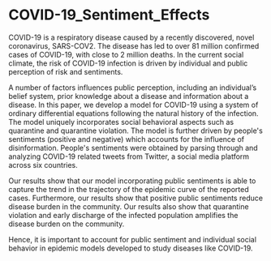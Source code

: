 # COVID-19_Sentiment_Effects
COVID-19 is a respiratory disease caused by a recently discovered, novel coronavirus, SARS-COV2. The disease has led to over 81 million confirmed cases of COVID-19, with close to 2 million deaths. In the current social climate, the risk of COVID-19 infection is driven by individual and public perception of risk and sentiments. 

A number of factors influences public perception, including an individual’s belief system, prior knowledge about a disease and information about a disease. In this paper, we develop a model for COVID-19 using a system of ordinary differential equations following the natural history of the infection. The model uniquely incorporates social behavioral aspects such as quarantine and quarantine violation. The model is further driven by  people's sentiments (positive and negative) which accounts for the influence of disinformation. People's sentiments were obtained by parsing through and analyzing COVID-19 related tweets from Twitter, a social media platform across six countries. 

Our results show that our model incorporating public sentiments is able to capture the trend in the trajectory of the epidemic curve of the reported cases. Furthermore, our results show that positive public sentiments reduce disease burden in the community. Our results also show that quarantine violation and early discharge of the infected population amplifies the disease burden on the community. 

Hence, it is important to account for public sentiment and individual social behavior in epidemic models developed to study diseases like COVID-19. 

